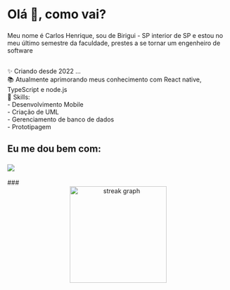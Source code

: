 <h1 align="left">Olá 👋, como vai?</h1>

###

<p align="left">Meu nome é Carlos Henrique, sou de Birigui - SP interior de SP e estou no meu último semestre da faculdade, prestes a se tornar um engenheiro de software</p>

###

<h2 align="left"></h2>

###

<p align="left">✨ Criando desde 2022 ...<br>📚 Atualmente aprimorando meus conhecimento com React native, TypeScript e node.js<br>🎯 Skills: <br> - Desenvolvimento Mobile<br> - Criação de UML <br> - Gerenciamento de banco de dados <br> - Prototipagem </p>

###

<h2 align="left">Eu me dou bem com:</h2>

###

<div align="left">
 <a href="https://skillicons.dev">
    <img src="https://skillicons.dev/icons?i=git,react,mysql,sqllte,js,ts,figma" />
  </a>

</div>
  <br>
  ###
<div align="center">
  <img src="https://streak-stats.demolab.com?user=CarlosHenriqq&locale=pt&mode=daily&theme=dark&hide_border=false&border_radius=5&order=3" height="220" alt="streak graph"  />
</div>

###
